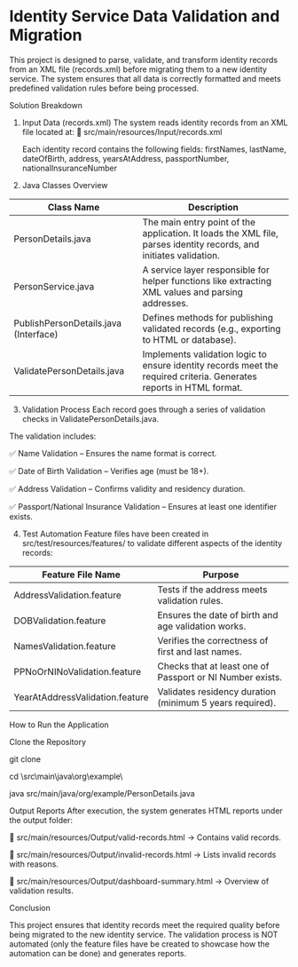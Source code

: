 # Identity Service Data Validation and Migration
This project is designed to parse, validate, and transform identity records from an XML file (records.xml) before migrating them to a new identity service. The system ensures that all data is correctly formatted and meets predefined validation rules before being processed.

Solution Breakdown
1. Input Data (records.xml)
The system reads identity records from an XML file located at:
📍 src/main/resources/Input/records.xml

    Each identity record contains the following fields:
    firstNames, lastName, dateOfBirth, address, yearsAtAddress,  passportNumber,  nationalInsuranceNumber

2. Java Classes Overview
   
| Class Name | Description |
| ---------- | ----------- |
| PersonDetails.java |	The main entry point of the application. It loads the XML file, parses identity records, and initiates validation. |
| PersonService.java | 	A service layer responsible for helper functions like extracting XML values and parsing addresses. |
| PublishPersonDetails.java (Interface)	| Defines methods for publishing validated records (e.g., exporting to HTML or database). |
| ValidatePersonDetails.java	| Implements validation logic to ensure identity records meet the required criteria. Generates reports in HTML format. |

3. Validation Process
Each record goes through a series of validation checks in ValidatePersonDetails.java.

The validation includes:

✅ Name Validation – Ensures the name format is correct.

✅ Date of Birth Validation – Verifies age (must be 18+).

✅ Address Validation – Confirms validity and residency duration.

✅ Passport/National Insurance Validation – Ensures at least one identifier exists.

4. Test Automation
Feature files have been created in src/test/resources/features/ to validate different aspects of the identity records:

| Feature File Name |	Purpose |
| ----------------- | ------- |
| AddressValidation.feature |	Tests if the address meets validation rules. |
| DOBValidation.feature |	Ensures the date of birth and age validation works. |
| NamesValidation.feature	| Verifies the correctness of first and last names. |
| PPNoOrNINoValidation.feature	| Checks that at least one of Passport or NI Number exists. |
| YearAtAddressValidation.feature |	Validates residency duration (minimum 5 years required). |


How to Run the Application

Clone the Repository

git clone [<repo-url>](https://github.com/Bernardr1977/Identity-Service-Data-Validation.git)

cd \src\main\java\org\example\

java src/main/java/org/example/PersonDetails.java

Output Reports
After execution, the system generates HTML reports under the output folder:

📂 src/main/resources/Output/valid-records.html → Contains valid records.

📂 src/main/resources/Output/invalid-records.html → Lists invalid records with reasons.

📂 src/main/resources/Output/dashboard-summary.html → Overview of validation results.

Conclusion

This project ensures that identity records meet the required quality before being migrated to the new identity service. The validation process is NOT automated (only the feature files have be created to showcase how the automation can be done) and generates reports.

